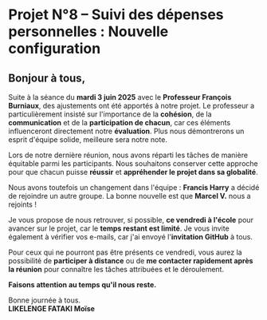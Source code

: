 # Projet N°8 – Suivi des dépenses personnelles : Nouvelle configuration

## Bonjour à tous,

Suite à la séance du **mardi 3 juin 2025** avec le **Professeur François Burniaux**, des ajustements ont été apportés à notre projet. Le professeur a particulièrement insisté sur l'importance de la **cohésion**, de la **communication** et de la **participation de chacun**, car ces éléments influenceront directement notre **évaluation**. Plus nous démontrerons un esprit d'équipe solide, meilleure sera notre note.

Lors de notre dernière réunion, nous avons réparti les tâches de manière équitable parmi les participants. Nous souhaitons conserver cette approche pour que chacun puisse **réussir** et **appréhender le projet dans sa globalité**.

Nous avons toutefois un changement dans l'équipe : **Francis Harry** a décidé de rejoindre un autre groupe. La bonne nouvelle est que **Marcel V.** nous a rejoints !

Je vous propose de nous retrouver, si possible, **ce vendredi à l'école** pour avancer sur le projet, car le **temps restant est limité**. Je vous invite également à vérifier vos e-mails, car j'ai envoyé l'**invitation GitHub** à tous.

Pour ceux qui ne pourront pas être présents ce vendredi, vous aurez la possibilité de **participer à distance** ou de **me contacter rapidement après la réunion** pour connaître les tâches attribuées et le déroulement.

**Faisons attention au temps qu'il nous reste.**

Bonne journée à tous.  
**LIKELENGE FATAKI Moïse**
